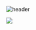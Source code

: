 ![header](https://capsule-render.vercel.app/api?type=waving&color=A3DCBE&height=300&text=Welcome%20!&desc=Jin%20Kwon's%20GitHub&animation=fadeIn)


<img src="https://img.shields.io/badge/Python-#3776AB?style=flat-square&logo=Python&logoColor=white"/>
